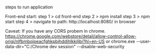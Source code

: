 steps to run application

Front-end start:
step 1 > cd front-end
step 2 > npm install
step 3 > npm start
step 4 > navigate to path: http://localhost:8080/ in browser


Caveat:
If you have any CORS probem in chrome.
https://chrome.google.com/webstore/detail/allow-control-allow-origi/nlfbmbojpeacfghkpbjhddihlkkiljbi?hl=en-US
or chrome.exe --user-data-dir="C:/Chrome dev session" --disable-web-security